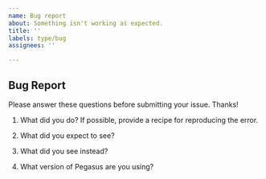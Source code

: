 ```yaml
---
name: Bug report
about: Something isn't working as expected.
title: ''
labels: type/bug
assignees: ''

---
```


## Bug Report

Please answer these questions before submitting your issue. Thanks!

1. What did you do?
If possible, provide a recipe for reproducing the error.

2. What did you expect to see?

3. What did you see instead?

4. What version of Pegasus are you using?
